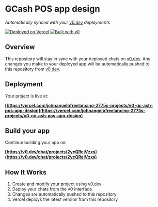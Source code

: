 # GCash POS app design

*Automatically synced with your [v0.dev](https://v0.dev) deployments*

[![Deployed on Vercel](https://img.shields.io/badge/Deployed%20on-Vercel-black?style=for-the-badge&logo=vercel)](https://vercel.com/johnangelofreelancing-2775s-projects/v0-gc-ash-pos-app-design)
[![Built with v0](https://img.shields.io/badge/Built%20with-v0.dev-black?style=for-the-badge)](https://v0.dev/chat/projects/2ycQRejVzxs)

## Overview

This repository will stay in sync with your deployed chats on [v0.dev](https://v0.dev).
Any changes you make to your deployed app will be automatically pushed to this repository from [v0.dev](https://v0.dev).

## Deployment

Your project is live at:

**[https://vercel.com/johnangelofreelancing-2775s-projects/v0-gc-ash-pos-app-design](https://vercel.com/johnangelofreelancing-2775s-projects/v0-gc-ash-pos-app-design)**

## Build your app

Continue building your app on:

**[https://v0.dev/chat/projects/2ycQRejVzxs](https://v0.dev/chat/projects/2ycQRejVzxs)**

## How It Works

1. Create and modify your project using [v0.dev](https://v0.dev)
2. Deploy your chats from the v0 interface
3. Changes are automatically pushed to this repository
4. Vercel deploys the latest version from this repository

